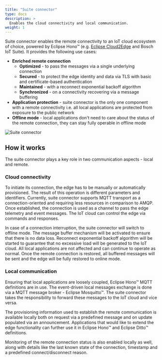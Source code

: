 ```yaml
---
title: "Suite connector"
type: docs
description: >
  Enables the cloud connectivity and local communication.
weight: 1
---
```


Suite connector enables the remote connectivity to an IoT cloud ecosystem of choice, powered by Eclipse Hono™ (e.g. [Eclipse Cloud2Edge](https://www.eclipse.org/packages/packages/cloud2edge) and Bosch IoT Suite). It provides the following use cases:

* **Enriched remote connection**
  * **Optimized** - to pass the messages via a single underlying connection
  * **Secured** - to protect the edge identity and data via TLS with basic and certificate-based authentication
  * **Maintained** - with a reconnect exponential backoff algorithm
  * **Synchronized** - on a connectivity recovering via a message buffering
* **Application protection** - suite connector is the only one component with a remote connectivity i.e. all local applications are protected from exposure to the public network
* **Offline mode** - local applications don't need to care about the status of the remote connection, they can stay fully operable in offline mode

![Suite connector](/kanto/images/docs/concepts/suite-connector.png)

## How it works

The suite connector plays a key role in two communication aspects - local and remote.

### Cloud connectivity

To initiate its connection, the edge has to be manually or automatically provisioned. The result of this operation is different parameters and identifiers. Currently, suite connector supports MQTT transport as a connection-oriented and requiring less resources in comparison to AMQP. Once established, the connection is used as a channel to pass the edge telemetry and event messages. The IoT cloud can control the edge via commands and responses.

In case of a connection interruption, the suite connector will switch to offline mode. The message buffer mechanism will be activated to ensure that there is no data loss. Reconnect exponential backoff algorithm will be started to guarantee that no excessive load will be generated to the IoT cloud. All local applications are not affected and can continue to operate as normal. Once the remote connection is restored, all buffered messages will be sent and the edge will be fully restored to online mode.

### Local communication

Ensuring that local applications are loosely coupled, Eclipse Hono™ MQTT definitions are in use. The event-driven local messages exchange is done via a MQTT message broker - Eclipse Mosquitto™. The suite connector takes the responsibility to forward these messages to the IoT cloud and vice versa.

The provisioning information used to establish the remote communication is available locally both on request via a predefined message and on update populated via an announcement. Applications that would like to extend the edge functionality can further use it in Eclipse Hono™ and Eclipse Ditto™ definitions.

Monitoring of the remote connection status is also enabled locally as well, along with details like the last known state of the connection, timestamp and a predefined connect/disconnect reason.
